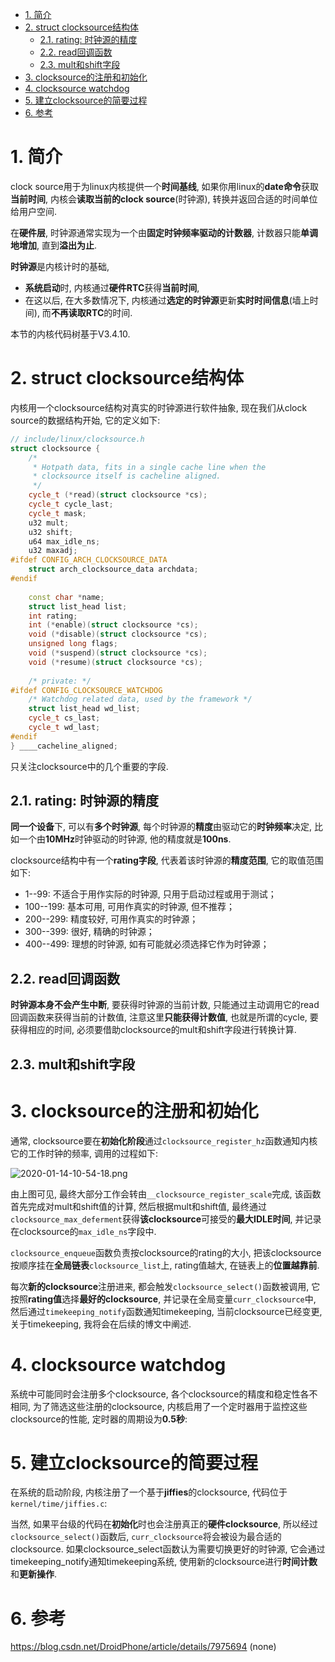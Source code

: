 
<!-- @import "[TOC]" {cmd="toc" depthFrom=1 depthTo=6 orderedList=false} -->

<!-- code_chunk_output -->

- [1. 简介](#1-简介)
- [2. struct clocksource结构体](#2-struct-clocksource结构体)
  - [2.1. rating: 时钟源的精度](#21-rating-时钟源的精度)
  - [2.2. read回调函数](#22-read回调函数)
  - [2.3. mult和shift字段](#23-mult和shift字段)
- [3. clocksource的注册和初始化](#3-clocksource的注册和初始化)
- [4. clocksource watchdog](#4-clocksource-watchdog)
- [5. 建立clocksource的简要过程](#5-建立clocksource的简要过程)
- [6. 参考](#6-参考)

<!-- /code_chunk_output -->

# 1. 简介

clock source用于为linux内核提供一个**时间基线**, 如果你用linux的**date命令**获取**当前时间**, 内核会**读取当前的clock source**(时钟源), 转换并返回合适的时间单位给用户空间. 

在**硬件层**, 时钟源通常实现为一个由**固定时钟频率驱动的计数器**, 计数器只能**单调地增加**, 直到**溢出为止**. 

**时钟源**是内核计时的基础, 
* **系统启动**时, 内核通过**硬件RTC**获得**当前时间**, 
* 在这以后, 在大多数情况下, 内核通过**选定的时钟源**更新**实时时间信息**(墙上时间), 而**不再读取RTC**的时间. 

本节的内核代码树基于V3.4.10. 

# 2. struct clocksource结构体

内核用一个clocksource结构对真实的时钟源进行软件抽象, 现在我们从clock source的数据结构开始, 它的定义如下: 

```cpp
// include/linux/clocksource.h
struct clocksource {
	/*
	 * Hotpath data, fits in a single cache line when the
	 * clocksource itself is cacheline aligned.
	 */
	cycle_t (*read)(struct clocksource *cs);
	cycle_t cycle_last;
	cycle_t mask;
	u32 mult;
	u32 shift;
	u64 max_idle_ns;
	u32 maxadj;
#ifdef CONFIG_ARCH_CLOCKSOURCE_DATA
	struct arch_clocksource_data archdata;
#endif
 
	const char *name;
	struct list_head list;
	int rating;
	int (*enable)(struct clocksource *cs);
	void (*disable)(struct clocksource *cs);
	unsigned long flags;
	void (*suspend)(struct clocksource *cs);
	void (*resume)(struct clocksource *cs);
 
	/* private: */
#ifdef CONFIG_CLOCKSOURCE_WATCHDOG
	/* Watchdog related data, used by the framework */
	struct list_head wd_list;
	cycle_t cs_last;
	cycle_t wd_last;
#endif
} ____cacheline_aligned;
```

只关注clocksource中的几个重要的字段. 

## 2.1. rating: 时钟源的精度

**同一个设备**下, 可以有**多个时钟源**, 每个时钟源的**精度**由驱动它的**时钟频率**决定, 比如一个由**10MHz**时钟驱动的时钟源, 他的精度就是**100ns**. 

clocksource结构中有一个**rating字段**, 代表着该时钟源的**精度范围**, 它的取值范围如下: 

* 1--99:  不适合于用作实际的时钟源, 只用于启动过程或用于测试；
* 100--199: 基本可用, 可用作真实的时钟源, 但不推荐；
* 200--299: 精度较好, 可用作真实的时钟源；
* 300--399: 很好, 精确的时钟源；
* 400--499: 理想的时钟源, 如有可能就必须选择它作为时钟源；

## 2.2. read回调函数

**时钟源本身不会产生中断**, 要获得时钟源的当前计数, 只能通过主动调用它的read回调函数来获得当前的计数值, 注意这里**只能获得计数值**, 也就是所谓的cycle, 要获得相应的时间, 必须要借助clocksource的mult和shift字段进行转换计算. 

## 2.3. mult和shift字段



# 3. clocksource的注册和初始化

通常, clocksource要在**初始化阶段**通过`clocksource_register_hz`函数通知内核它的工作时钟的频率, 调用的过程如下: 

![2020-01-14-10-54-18.png](./images/2020-01-14-10-54-18.png)

由上图可见, 最终大部分工作会转由`__clocksource_register_scale`完成, 该函数首先完成对mult和shift值的计算, 然后根据mult和shift值, 最终通过`clocksource_max_deferment`获得**该clocksource**可接受的**最大IDLE时间**, 并记录在clocksource的`max_idle_ns`字段中. 

`clocksource_enqueue`函数负责按clocksource的rating的大小, 把该clocksource按顺序挂在**全局链表**`clocksource_list`上, rating值越大, 在链表上的**位置越靠前**. 

每次**新的clocksource**注册进来, 都会触发`clocksource_select()`函数被调用, 它按照**rating值**选择**最好的clocksource**, 并记录在全局变量`curr_clocksource`中, 然后通过`timekeeping_notify`函数通知timekeeping, 当前clocksource已经变更, 关于timekeeping, 我将会在后续的博文中阐述. 

# 4. clocksource watchdog

系统中可能同时会注册多个clocksource, 各个clocksource的精度和稳定性各不相同, 为了筛选这些注册的clocksource, 内核启用了一个定时器用于监控这些clocksource的性能, 定时器的周期设为**0.5秒**: 

# 5. 建立clocksource的简要过程

在系统的启动阶段, 内核注册了一个基于**jiffies**的clocksource, 代码位于`kernel/time/jiffies.c`: 

当然, 如果平台级的代码在**初始化**时也会注册真正的**硬件clocksource**, 所以经过`clocksource_select()`函数后, `curr_clocksource`将会被设为最合适的clocksource. 如果clocksource_select函数认为需要切换更好的时钟源, 它会通过timekeeping_notify通知timekeeping系统, 使用新的clocksource进行**时间计数**和**更新操作**. 

# 6. 参考

https://blog.csdn.net/DroidPhone/article/details/7975694 (none)
